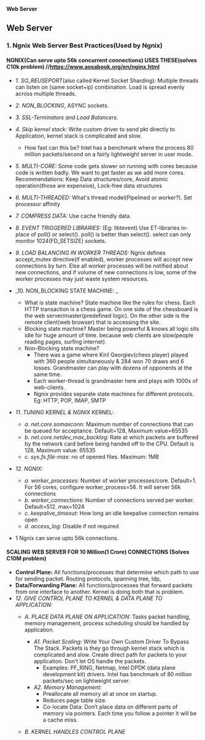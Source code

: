 **Web Server**

## Web Server
### 1. Ngnix Web Server Best Practices(Used by Ngnix)
#### NGNIX(Can serve upto 56k concurrent connections) USES THESE(solves C10k problem) //https://www.aosabook.org/en/nginx.html
- _1. SO_REUSEPORT_(also called Kernel Socket Sharding): Multiple threads can listen on (same socket+ip) combination. Load is spread evenly across multiple threads.
- _2. NON_BLOCKING_, ASYNC sockets.
- _3. SSL-Terminators and Load Balancers._
- _4. Skip kernel stack:_ Write custom driver to send pkt directly to Application, kernel stack is complicated and slow. 
  - How fast can this be? Intel has a benchmark where the process 80 million packets/second on a fairly lightweight server in user mode.
- _5. MULTI-CORE:_ Some code gets slower on running with cores because code is written badly. We want to get faster as we add more cores.  Recommendations: Keep Data structures/core, Avoid atomic operation(those are expensive), Lock-free data structures
- _6. MULTI-THREADED:_ What's thread model(Pipelined or worker?). Set processor affinity
- _7. COMPRESS DATA:_ Use cache friendly data.
- _8. EVENT TRIGGERED LIBRARIES:_ (Eg: libtevent) Use ET-libraries in-place of poll() or select(). poll() is better than select(). select can only monitor 1024(FD_SETSIZE) sockets.
- _9. LOAD BALANCING IN WORKER THREADS:_ Ngnix defines accept_mutex directive(if enabled), worker processes will accept new connections by turn. Else all worker processes will be notified about new connections, and if volume of new connections is low, some of the worker processes may just waste system resources.
- _10. NON_BLOCKING STATE MACHINE: _
  - What is state machine? State machine like the rules for chess. Each HTTP transaction is a chess game. On one side of the chessboard is the web server/master(predefined logic). On the other side is the remote client(web browser) that is accessing the site.
  - Blocking state machine? Master being powerful & knows all logic sits idle for huge amount of time. because web clients are slow(people reading pages, surfing internet).
  - Non-Blocking state machine? 
    - There was a game where Kiril Georgiev(chess player) played with 360 people simultaneously & 284 won 70 draws and 6 losses. Grandmaster can play with dozens of opponents at the same time. 
    - Each worker-thread is grandmaster here and plays with 1000s of web-clients.
    - Ngnix provides separate state machines for different protocols. Eg: HTTP, POP, IMAP, SMTP

- _11. TUNING KERNEL & NGNIX_ KERNEL:
  - _a. net.core.somaxconn:_ Maximum number of connections that can be queued for acceptance. Default=128, Maximum value=65535
  - _b. net.core.netdev_max_backlog:_ Rate at which packets are buffered by the network card before being handed off to the CPU. Default is 128, Maximum value: 65535
  - _c. sys.fs.file-max:_ no of opened files. Maximum: 1MB
- _12. NGNIX:_
  - _a. worker_processes_: Number of worker processes/core. Default=1. For 56 cores, configure worker_process=56. It will server 56k connections
  - _b. worker_connections:_ Number of connections served per worker. Default=512. max=1024
  - _c. keepalive_timeout:_ How long an idle keepalive connection remains open
  - _d. access_log:_ Disable if not required
- 1 Ngnix can serve upto 56k connections.



#### SCALING WEB SERVER FOR 10 Million(1 Crore) CONNECTIONS (Solves C10M problem)
- **Control Plane:** All functions/processes that determine which path to use for sending packet. Routing protocols, spanning tree, ldp,
- **Data/Forwarding Plane:** All functions/processes that forward packets from one interface to another.        Kernel is doing both that is problem. 
- _12. GIVE CONTROL PLANE TO KERNEL & DATA PLANE TO APPLICATION:_
  - _A. PLACE DATA PLANE ON APPLICATION:_ Tasks packet handling, memory management, process scheduling should be handled by application.
    - _A1. Packet Scaling:_ Write Your Own Custom Driver To Bypass The Stack. Packets is they go through kernel stack which is complicated and slow. Create direct path for packets to your application. Don’t let OS handle the packets. 
      - Examples: PF_RING, Netmap, Intel DPDK (data plane development kit) drivers. Intel has benchmark of 80 million packets/sec on lightweight server.
    - _A2. Memory Management:_
      - Preallocate all memory all at once on startup.
      - Reduces page table size.
      - Co-locate Data: Don’t place data on different parts of memory via pointers. Each time you follow a pointer it will be a cache miss. 

  - _B. KERNEL HANDLES CONTROL PLANE_
